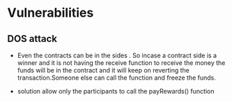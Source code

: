 # Vulnerabilities

## DOS attack

- Even the contracts can be in the sides . So incase a contract side is a winner and it is not having the receive function to receive the money the funds will be in the contract and it will keep on reverting the transaction.Someone else can call the function and freeze the funds.

- solution allow only the participants to call the payRewards() function 
